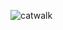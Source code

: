 ![catwalk](https://cloud.githubusercontent.com/assets/6165320/13506026/de601fc6-e130-11e5-996f-20d7a8d5bc3c.png)
